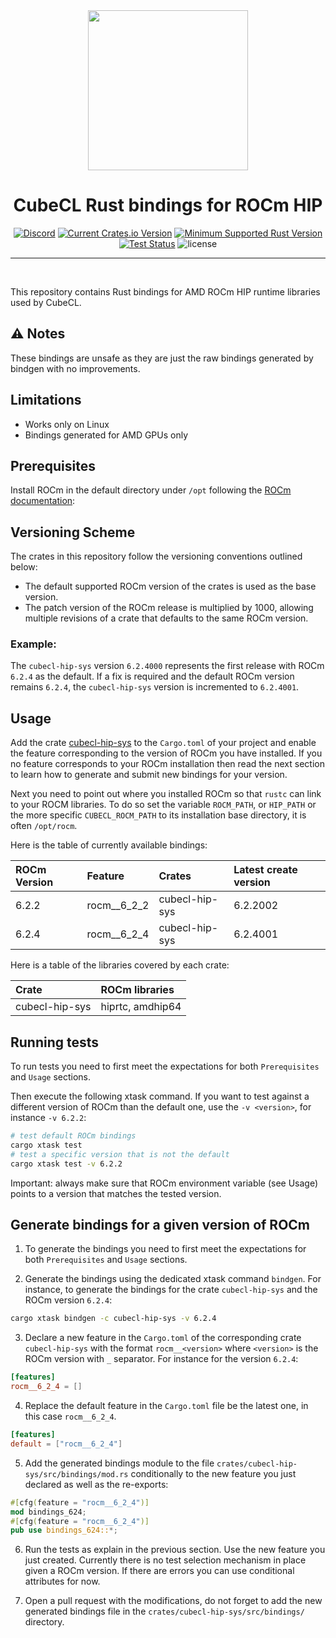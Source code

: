 <div align="center">
<img src="https://raw.githubusercontent.com/tracel-ai/cubecl-hip/main/assets/CubeCL.webp" width="256px"/>

<h1>CubeCL Rust bindings for ROCm HIP</h1>

[![Discord](https://img.shields.io/discord/1038839012602941528.svg?color=7289da&&logo=discord)](https://discord.gg/uPEBbYYDB6)
[![Current Crates.io Version](https://img.shields.io/crates/v/cubecl-hip-sys)](https://crates.io/crates/cubecl-hip-sys)
[![Minimum Supported Rust Version](https://img.shields.io/crates/msrv/cubecl-hip-sys)](https://crates.io/crates/cubecl-hip-sys)
[![Test Status](https://github.com/tracel-ai/cubecl-hip/actions/workflows/ci.yml/badge.svg)](https://github.com/tracel-ai/cubecl-hip/actions/workflows/ci.yml)
![license](https://shields.io/badge/license-MIT%2FApache--2.0-blue)

---

<br/>
</div>

This repository contains Rust bindings for AMD ROCm HIP runtime libraries used by CubeCL.

## ⚠️ Notes
These bindings are unsafe as they are just the raw bindings generated by bindgen with no improvements.

## Limitations

- Works only on Linux
- Bindings generated for AMD GPUs only

## Prerequisites

Install ROCm in the default directory under `/opt` following the [ROCm documentation][1]:

## Versioning Scheme

The crates in this repository follow the versioning conventions outlined below:
- The default supported ROCm version of the crates is used as the base version.
- The patch version of the ROCm release is multiplied by 1000, allowing multiple revisions of a crate that defaults to the same ROCm version.

### Example:

The `cubecl-hip-sys` version `6.2.4000` represents the first release with ROCm `6.2.4` as the default.
If a fix is required and the default ROCm version remains `6.2.4`, the `cubecl-hip-sys` version is incremented to `6.2.4001`.

## Usage

Add the crate [cubecl-hip-sys][2] to the `Cargo.toml` of your project and enable the feature
corresponding to the version of ROCm you have installed.
If you no feature corresponds to your ROCm installation then read the next section to learn
how to generate and submit new bindings for your version.

Next you need to point out where you installed ROCm so that `rustc` can link to your ROCM libraries. To do so set the variable `ROCM_PATH`, or `HIP_PATH` or the more specific `CUBECL_ROCM_PATH` to its
installation base directory, it is often `/opt/rocm`.

Here is the table of currently available bindings:

| ROCm Version | Feature     | Crates         | Latest create version |
|:-------------|:------------|:---------------|:----------------------|
| 6.2.2        | rocm__6_2_2 | cubecl-hip-sys | 6.2.2002              |
| 6.2.4        | rocm__6_2_4 | cubecl-hip-sys | 6.2.4001              |

Here is a table of the libraries covered by each crate:

| Crate          | ROCm libraries   |
|:---------------|:-----------------|
| cubecl-hip-sys | hiprtc, amdhip64 |

## Running tests

To run tests you need to first meet the expectations for both `Prerequisites` and `Usage`
sections.

Then execute the following xtask command. If you want to test against a different version of
ROCm than the default one, use the `-v <version>`, for instance `-v 6.2.2`:

```sh
# test default ROCm bindings
cargo xtask test
# test a specific version that is not the default
cargo xtask test -v 6.2.2
```

Important: always make sure that ROCm environment variable (see Usage) points to a version that matches the
tested version.

## Generate bindings for a given version of ROCm

1) To generate the bindings you need to first meet the expectations for both `Prerequisites`
and `Usage` sections.

2) Generate the bindings using the dedicated xtask command `bindgen`. For instance, to generate
the bindings for the crate `cubecl-hip-sys` and the ROCm version `6.2.4`:

```sh
cargo xtask bindgen -c cubecl-hip-sys -v 6.2.4
```

3) Declare a new feature in the `Cargo.toml` of the corresponding crate `cubecl-hip-sys` with
the format `rocm__<version>` where `<version>` is the ROCm version with `_` separator. For
instance for the version `6.2.4`:

```toml
[features]
rocm__6_2_4 = []
```

4) Replace the default feature in the `Cargo.toml` file be the latest one, in this case `rocm__6_2_4`.

```toml
[features]
default = ["rocm__6_2_4"]
```

5) Add the generated bindings module to the file `crates/cubecl-hip-sys/src/bindings/mod.rs`
conditionally to the new feature you just declared as well as the re-exports:

```rs
#[cfg(feature = "rocm__6_2_4")]
mod bindings_624;
#[cfg(feature = "rocm__6_2_4")]
pub use bindings_624::*;
```

6) Run the tests as explain in the previous section. Use the new feature you just created.
Currently there is no test selection mechanism in place given a ROCm version. If there are
errors you can use conditional attributes for now.

7) Open a pull request with the modifications, do not forget to add the new generated bindings
file in the `crates/cubecl-hip-sys/src/bindings/` directory.

[1]: https://rocmdocs.amd.com/projects/install-on-linux/en/latest/install/detailed-install.html
[2]: https://crates.io/crates/cubecl-hip-sys
